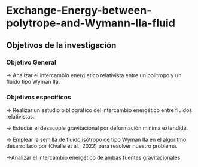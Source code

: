 # Exchange-Energy-between-polytrope-and-Wymann-IIa-fluid
## Objetivos de la investigación
### Objetivo General
-> Analizar el intercambio energ´etico relativista entre un politropo y un fluido tipo Wyman
IIa.

### Objetivos específicos
-> Realizar un estudio bibliográfico del intercambio energético entre fluidos relativistas.

-> Estudiar el desacople gravitacional por deformación mínima extendida.

-> Emplear la semilla de fluido isótropo de tipo Wyman IIa en el algoritmo desarrollado por
(Ovalle et al., 2022) para resolver nuestro problema.

->Analizar el intercambio energético de ambas fuentes gravitacionales





